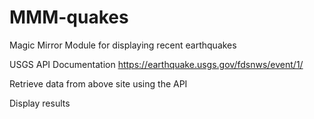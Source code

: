 # MMM-quakes
Magic Mirror Module for displaying recent earthquakes

USGS API Documentation
https://earthquake.usgs.gov/fdsnws/event/1/

Retrieve data from above site using the API

Display results
